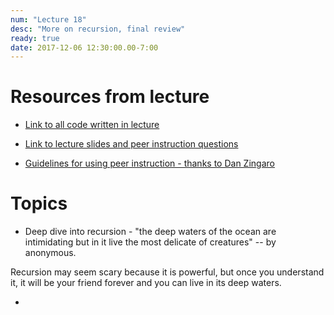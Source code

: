 ```yaml
---
num: "Lecture 18"
desc: "More on recursion, final review"
ready: true
date: 2017-12-06 12:30:00.00-7:00
---
```


# Resources from lecture

* [Link to all code written in lecture](https://github.com/ucsb-cs8-f17/cs8-f17-lecture-code)

* [Link to lecture slides and peer instruction questions](https://drive.google.com/drive/folders/0BxIvQwpl4ocoRy1Pa041SThLUFU?usp=sharing)

* [Guidelines for using peer instruction - thanks to Dan Zingaro](https://drive.google.com/file/d/0BxIvQwpl4ocoX2ZpUjJDZW52Wlk/view?usp=sharing)



# Topics
* Deep dive into recursion - "the deep waters of the ocean are intimidating but in it live the most delicate of creatures" -- by anonymous.

Recursion may seem scary because it is powerful, but once you understand it, it will be your friend forever and you can live in its deep waters.

* 
